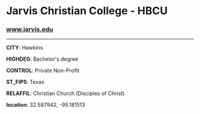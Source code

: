 # Jarvis Christian College - HBCU
### www.jarvis.edu
---
**CITY**: Hawkins

**HIGHDEG**: Bachelor's degree

**CONTROL**: Private Non-Profit

**ST_FIPS**: Texas

**RELAFFIL**: Christian Church (Disciples of Christ)

**location**: 32.587942, -95.181513